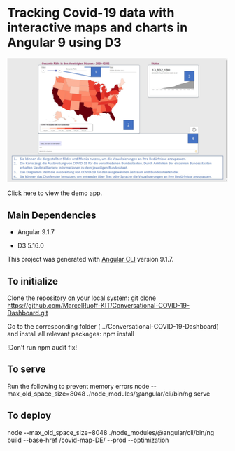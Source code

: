 # Tracking Covid-19 data with interactive maps and charts in Angular 9 using D3

![GitHub Preview](/images/info.jpg)

Click [here](https://interactive-analytics.org/covid-map-DE/) to view the demo app.

## Main Dependencies

- Angular 9.1.7

- D3 5.16.0


This project was generated with [Angular CLI](https://github.com/angular/angular-cli) version 9.1.7.

## To initialize

Clone the repository on your local system:
git clone https://github.com/MarcelRuoff-KIT/Conversational-COVID-19-Dashboard.git

Go to the corresponding folder (.../Conversational-COVID-19-Dashboard) and install all relevant packages:
npm install

!Don't run npm audit fix!


## To serve
Run the following to prevent memory errors
node --max_old_space_size=8048 ./node_modules/@angular/cli/bin/ng serve  

## To deploy
node --max_old_space_size=8048 ./node_modules/@angular/cli/bin/ng build --base-href /covid-map-DE/ --prod --optimization
